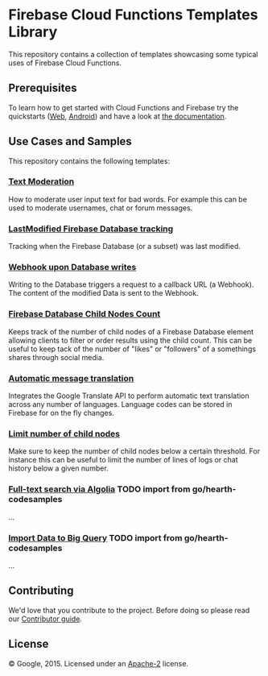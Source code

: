 # Firebase Cloud Functions Templates Library

This repository contains a collection of templates showcasing some typical uses of Firebase Cloud Functions.


## Prerequisites

To learn how to get started with Cloud Functions and Firebase try the quickstarts ([Web](https://devrel.git.corp.google.com/samples/firebase/quickstart/web/+/master/gcf/), [Android](https://devrel.git.corp.google.com/samples/firebase/quickstart/android/+/master/functions/)) and have a look at [the documentation](https://developers.google.com/firebase/docs/cloud-functions/setup).

## Use Cases and Samples

This repository contains the following templates:

### [Text Moderation](/text-moderation)

How to moderate user input text for bad words. For example this can be used to moderate usernames, chat or forum messages.

### [LastModified Firebase Database tracking](/lastmodified-tracking)

Tracking when the Firebase Database (or a subset) was last modified.

### [Webhook upon Database writes](/minimal-webhook)

Writing to the Database triggers a request to a callback URL (a Webhook). The content of the modified Data is sent to the Webhook.

### [Firebase Database Child Nodes Count](/child-count)

Keeps track of the number of child nodes of a Firebase Database element allowing clients to filter or order results using the child count.
This can be useful to keep tack of the number of "likes" or "followers" of a somethings shares through social media.

### [Automatic message translation](/message-translation)

Integrates the Google Translate API to perform automatic text translation across any number of languages. Language codes can be stored in Firebase for on the fly changes.

### [Limit number of child nodes](/limit-children)

Make sure to keep the number of child nodes below a certain threshold. For instance this can be useful to limit the number of lines of logs or chat history below a given number.

### [Full-text search via Algolia](/fulltext-search) TODO import from go/hearth-codesamples

...

### [Import Data to Big Query](/fulltext-search) TODO import from go/hearth-codesamples

...

## Contributing

We'd love that you contribute to the project. Before doing so please read our [Contributor guide](CONTRIBUTING.md).


## License

© Google, 2015. Licensed under an [Apache-2](LICENSE) license.
